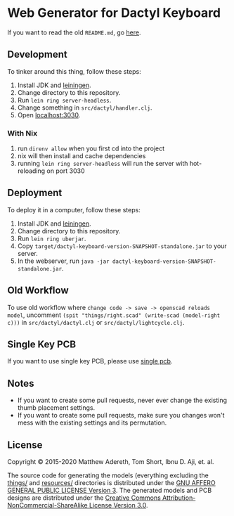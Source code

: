 # Web Generator for Dactyl Keyboard

If you want to read the old `README.md`, go [here](README.keyboard.md).

## Development

To tinker around this thing, follow these steps:

1. Install JDK and [leiningen](https://leiningen.org/#install).
2. Change directory to this repository.
3. Run `lein ring server-headless`.
4. Change something in `src/dactyl/handler.clj`.
5. Open [localhost:3030](http://localhost:3030).

### With Nix

1. run `direnv allow` when you first cd into the project
2. nix will then install and cache dependencies
3. running `lein ring server-headless` will run the server with hot-reloading on port 3030

## Deployment

To deploy it in a computer, follow these steps:

1. Install JDK and [leiningen](https://leiningen.org/#install).
2. Change directory to this repository.
3. Run `lein ring uberjar`.
4. Copy `target/dactyl-keyboard-version-SNAPSHOT-standalone.jar` to your server.
5. In the webserver, run `java -jar dactyl-keyboard-version-SNAPSHOT-standalone.jar`.

## Old Workflow

To use old workflow where `change code -> save -> openscad reloads model`,
uncomment `(spit "things/right.scad" (write-scad (model-right c)))` in
`src/dactyl/dactyl.clj` or `src/dactyl/lightcycle.clj`.

## Single Key PCB

If you want to use single key PCB, please use [single pcb](https://github.com/ibnuda/single).

## Notes

- If you want to create some pull requests, never ever change the existing thumb placement settings.
- If you want to create some pull requests, make sure you changes won't mess with the existing settings and its permutation.

## License

Copyright © 2015-2020 Matthew Adereth, Tom Short, Ibnu D. Aji, et. al.

The source code for generating the models (everything excluding the [things/](things/) and [resources/](resources/) directories is distributed under the [GNU AFFERO GENERAL PUBLIC LICENSE Version 3](LICENSE).  The generated models and PCB designs are distributed under the [Creative Commons Attribution-NonCommercial-ShareAlike License Version 3.0](LICENSE-models).
